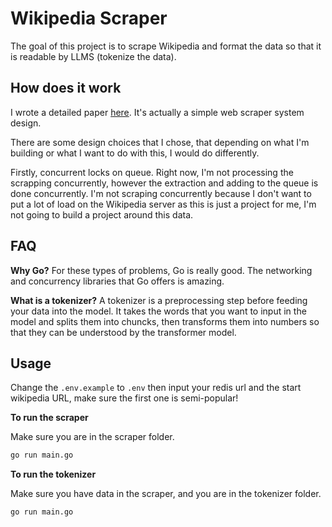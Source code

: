 # Wikipedia Scraper

The goal of this project is to scrape Wikipedia and format the data so that it is readable by LLMS (tokenize the data).

## How does it work

I wrote a detailed paper [here](https://www.maxaljadery.com/posts/scrape-wikipedia). It's actually a simple web scraper system design.

There are some design choices that I chose, that depending on what I'm building or what I want to do with this, I would do differently.

Firstly, concurrent locks on queue. Right now, I'm not processing the scrapping concurrently, however the extraction and adding to the queue is done concurrently. I'm not scraping concurrently because I don't want to put a lot of load on the Wikipedia server as this is just a project for me, I'm not going to build a project around this data.

## FAQ

**Why Go?** For these types of problems, Go is really good. The networking and concurrency libraries that Go offers is amazing.

**What is a tokenizer?** A tokenizer is a preprocessing step before feeding your data into the model. It takes the words that you want to input in the model and splits them into chuncks, then transforms them into numbers so that they can be understood by the transformer model.

## Usage

Change the `.env.example` to `.env` then input your redis url and the start wikipedia URL, make sure the first one is semi-popular!

**To run the scraper**

Make sure you are in the scraper folder.

```bash copy
go run main.go
```

**To run the tokenizer**

Make sure you have data in the scraper, and you are in the tokenizer folder.

```bash copy
go run main.go
```
